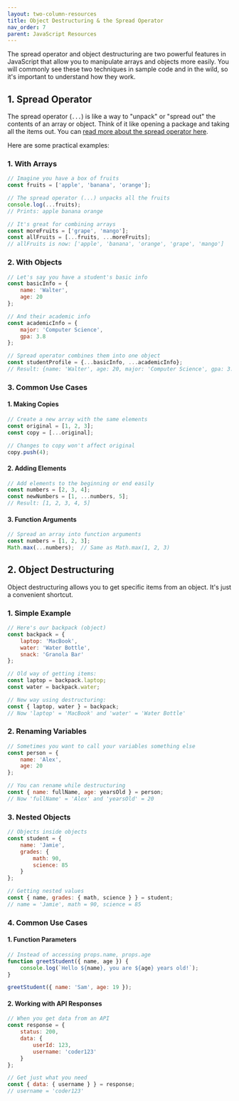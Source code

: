 ```yaml
---
layout: two-column-resources
title: Object Destructuring & the Spread Operator
nav_order: 7
parent: JavaScript Resources
---
```




The spread operator and object destructuring are two powerful features in JavaScript that allow you to manipulate arrays and objects more easily. You will commonly see these two techniques in sample code and in the wild, so it's important to understand how they work.

## 1. Spread Operator
The spread operator (`...`) is like a way to "unpack" or "spread out" the contents of an array or object. Think of it like opening a package and taking all the items out. You can <a href="https://dev.to/marinamosti/understanding-the-spread-operator-in-javascript-485j" target="_blank">read more about the spread operator here</a>.

Here are some practical examples:

### 1. With Arrays
```javascript
// Imagine you have a box of fruits
const fruits = ['apple', 'banana', 'orange'];

// The spread operator (...) unpacks all the fruits
console.log(...fruits);
// Prints: apple banana orange

// It's great for combining arrays
const moreFruits = ['grape', 'mango'];
const allFruits = [...fruits, ...moreFruits];
// allFruits is now: ['apple', 'banana', 'orange', 'grape', 'mango']
```

### 2. With Objects
```javascript
// Let's say you have a student's basic info
const basicInfo = {
    name: 'Walter',
    age: 20
};

// And their academic info
const academicInfo = {
    major: 'Computer Science',
    gpa: 3.8
};

// Spread operator combines them into one object
const studentProfile = {...basicInfo, ...academicInfo};
// Result: {name: 'Walter', age: 20, major: 'Computer Science', gpa: 3.8}
```

### 3. Common Use Cases

#### 1. Making Copies

```javascript
// Create a new array with the same elements
const original = [1, 2, 3];
const copy = [...original];

// Changes to copy won't affect original
copy.push(4);
```

#### 2. Adding Elements

```javascript
// Add elements to the beginning or end easily
const numbers = [2, 3, 4];
const newNumbers = [1, ...numbers, 5];
// Result: [1, 2, 3, 4, 5]
```

#### 3. Function Arguments

```javascript
// Spread an array into function arguments
const numbers = [1, 2, 3];
Math.max(...numbers);  // Same as Math.max(1, 2, 3)
```

## 2. Object Destructuring

Object destructuring allows you to get specific items from an object. It's just a convenient shortcut.

### 1. Simple Example
```javascript
// Here's our backpack (object)
const backpack = {
    laptop: 'MacBook',
    water: 'Water Bottle',
    snack: 'Granola Bar'
};

// Old way of getting items:
const laptop = backpack.laptop;
const water = backpack.water;

// New way using destructuring:
const { laptop, water } = backpack;
// Now 'laptop' = 'MacBook' and 'water' = 'Water Bottle'
```

### 2. Renaming Variables
```javascript
// Sometimes you want to call your variables something else
const person = {
    name: 'Alex',
    age: 20
};

// You can rename while destructuring
const { name: fullName, age: yearsOld } = person;
// Now 'fullName' = 'Alex' and 'yearsOld' = 20
```

### 3. Nested Objects
```javascript
// Objects inside objects
const student = {
    name: 'Jamie',
    grades: {
        math: 90,
        science: 85
    }
};

// Getting nested values
const { name, grades: { math, science } } = student;
// name = 'Jamie', math = 90, science = 85
```

### 4. Common Use Cases

#### 1. Function Parameters
```javascript
// Instead of accessing props.name, props.age
function greetStudent({ name, age }) {
    console.log(`Hello ${name}, you are ${age} years old!`);
}

greetStudent({ name: 'Sam', age: 19 });
```

#### 2. Working with API Responses

```javascript
// When you get data from an API
const response = {
    status: 200,
    data: {
        userId: 123,
        username: 'coder123'
    }
};

// Get just what you need
const { data: { username } } = response;
// username = 'coder123'
```
